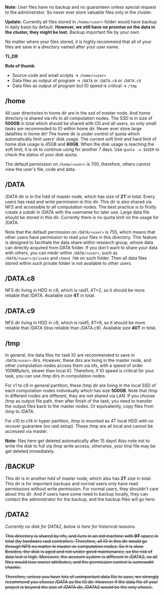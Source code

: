 **Note:** User files have no backup and no guaranteen unless special request to the administrator. So never ever store valuable files only in the cluster.

**Update:** Currently all files stored in `/home/<user>` folder would have backup in daily basis by default. **However, we still have no promise on the data in the cluster, they might be lost.** Backup important file by your own.

No matter where your files stored, it is highly recommend that all of your files are save in a directory named after your user name.

**TL;DR**

**Rule of thumb**:

* Source code and small scripts -> `/home/<user>`
* Data files as output of program -> `/DATA` or `/DATA.c8` or `/DATA.c9`
* Data files as output of program but IO speed is critical -> `/tmp`

## /home

All user directories in home dir are in the ssd of master node. And home directory is shared via nfs to all computation nodes. The SSD is in size of **500GB** in total which should be shared with OS and all users, so only small tasks are recommeded to IO within home dir. Never ever store large datafiles in home dir! The home dir is under control of quota which automatically limit users' disk usage. The current soft limit and hard limit of home disk usage is 45GB and **60GB**. When the disk usage is reaching the soft limit, it is ok to continue using for another 7 days. Use `quota -u $USER` to check the status of your disk quota.

The default permission on `/home/<user>` is 700, therefore, others cannot view the user's file, code and data.

## /DATA

/DATA dir is in the hdd of master node, which has size of **2T** in total. Every users has read and write permission in this dir.  This dir is also shared via NFS and accessible to all computation nodes. The best practice is to firstly create a subdir in /DATA with the username for later use. Large data file should be stored in this dir. Currently there is no quota limit on the usage for /DATA.

Note that the default permission on `/DATA/<user>` is 755, which means that other users have permission to read your files in this directory. This feature is designed to facilitate the data share within research group, whose data can directly acquired from DATA folder. If you don't want to share your data with others, you can mkdir within `/DATA/<user>`, such as `/DATA/<user>/private` and `chmod 700` on such folder. Then all data files stored within such private folder is not available to other users.

## /DATA.c8

NFS dir living in HDD in c8, which is raid1, 4T*2, so it should be more reliable that /DATA. Available size **4T** in total.

## /DATA.c9

NFS dir living in HDD in c9, which is raid5, 8T*6, so it should be more reliable that /DATA (less reliable than /DATA.c9). Available size **40T** in total.

## /tmp

In general, the data files for task IO are recommended to save in `/DATA/<user>` dirs. However, these dirs are living in the master node, and other computation nodes access them via nfs, with a speed of order 100MByte/s, slower than local IO. Therefore, if IO speed is critical for your task, you can use /tmp dirs in computation nodes. 

For c1 to c9 in general partition, these /tmp dir are living in the local SSD of each computation nodes individually which has size **500GB**. Note that /tmp in different nodes are different, they are not shared via LAN. If you choose /tmp as output file path, then after finish of the task, you need to transfer the output files back to the master nodes. Or equivalently, copy files from /tmp to /DATA.

For c10 to c14 in hyper partition, /tmp is mounted as 4T local HDD with no recover guarantee (no raid setup). These /tmp are all local and cannot be accessed via master.

**Note:** files here get deleted automatically after 15 days! Also note not to write the disk to full via /tmp write access, otherwise, your tmp file may be get deleted immediately.

## /BACKUP

This dir is in another hdd of master node, which also has **2T** size in total. This dir is for important backups and normal users only have read permissions without write permission. For normal users, they shouldn't care about this dir. And if users have some need to backup locally, they can contact the administrator for the backup, and the backup files will go here.

## /DATA2

*Currently no disk for DATA2, below is here for historical reasons.*

~~This directory is shared by nfs, and lives in an old machine with **9T** space in total (by hardware raid controller). Therefore, all IO in this dir would go through NFS no matter in master or computation nodes. So it is slow. Besides, the disk is aged and not under good maintenance, so the risk of data lost is high.  Moreover, the account system is different in /DATA2, so all files would lose owner attributes, and the permission control is somewaht chaotic.~~

~~Therefore, unless you have lots of unimportant data file to save, we strongly recommend you choose /DATA as the IO dir. However if the data file of your project is beyond the size of /DATA dir, /DATA2 would be the only choice.~~